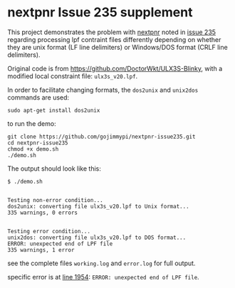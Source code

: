 # nextpnr Issue 235 supplement

This project demonstrates the problem with [nextpnr](https://github.com/YosysHQ/nextpnr) noted in [issue 235](https://github.com/YosysHQ/nextpnr/issues/235) regarding processing lpf contraint files differently depending on whether they are unix format (LF line delimiters) or Windows/DOS format (CRLF line delimiters).

Original code is from https://github.com/DoctorWkt/ULX3S-Blinky, with a modified local constraint file: `ulx3s_v20.lpf`.
 
In order to facilitate changing formats, the `dos2unix` and `unix2dos` commands are used:

```
sudo apt-get install dos2unix
```

to run the demo:

```
git clone https://github.com/gojimmypi/nextpnr-issue235.git
cd nextpnr-issue235
chmod +x demo.sh
./demo.sh
```

The output should look like this:

```
$ ./demo.sh


Testing non-error condition...
dos2unix: converting file ulx3s_v20.lpf to Unix format...
335 warnings, 0 errors


Testing error condition...
unix2dos: converting file ulx3s_v20.lpf to DOS format...
ERROR: unexpected end of LPF file
335 warnings, 1 error

```

see the complete files `working.log` and `error.log` for full output.

specific error is at [line 1954](https://github.com/gojimmypi/nextpnr-issue235/blob/master/error.log#L1954): `ERROR: unexpected end of LPF file`.
